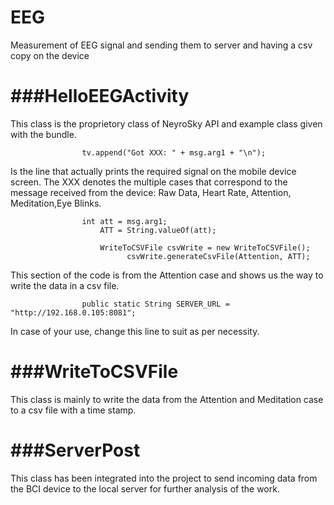 EEG
===

Measurement of EEG signal and sending them to server and having a csv copy on the device


###HelloEEGActivity
===============

This class is the proprietory class of NeyroSky API and example class given with the bundle. 
```
                tv.append("Got XXX: " + msg.arg1 + "\n");
```
Is the line that actually prints the required signal on the mobile device screen. The XXX denotes
the multiple cases that correspond to the message received from the device: Raw Data, Heart Rate, 
Attention, Meditation,Eye Blinks. <br>

```
                int att = msg.arg1;
            		ATT = String.valueOf(att);
            		
            		WriteToCSVFile csvWrite = new WriteToCSVFile();
					      csvWrite.generateCsvFile(Attention, ATT);
```
This section of the code is from the Attention case and shows us the way to write the data in a csv file.

```
                public static String SERVER_URL = "http://192.168.0.105:8081";
```
In case of your use, change this line to suit as per necessity.

###WriteToCSVFile
==============

This class is mainly to write the data from the Attention and Meditation case to a csv file with a time stamp.

###ServerPost
==============
This class has been integrated into the project to send incoming data from the BCI device to the local server for further analysis of the work. 
